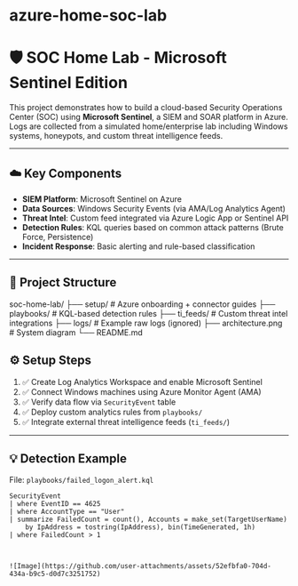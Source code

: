 # azure-home-soc-lab
# 🛡️ SOC Home Lab - Microsoft Sentinel Edition

This project demonstrates how to build a cloud-based Security Operations Center (SOC) using **Microsoft Sentinel**, a SIEM and SOAR platform in Azure. Logs are collected from a simulated home/enterprise lab including Windows systems, honeypots, and custom threat intelligence feeds.

---

## ☁️ Key Components

- **SIEM Platform**: Microsoft Sentinel on Azure
- **Data Sources**: Windows Security Events (via AMA/Log Analytics Agent)
- **Threat Intel**: Custom feed integrated via Azure Logic App or Sentinel API
- **Detection Rules**: KQL queries based on common attack patterns (Brute Force, Persistence)
- **Incident Response**: Basic alerting and rule-based classification

---

## 📁 Project Structure

soc-home-lab/ ├── setup/ # Azure onboarding + connector guides ├── playbooks/ # KQL-based detection rules ├── ti_feeds/ # Custom threat intel integrations ├── logs/ # Example raw logs (ignored) ├── architecture.png # System diagram └── README.md



## ⚙️ Setup Steps

1. ✅ Create Log Analytics Workspace and enable Microsoft Sentinel  
2. ✅ Connect Windows machines using Azure Monitor Agent (AMA)  
3. ✅ Verify data flow via `SecurityEvent` table  
4. ✅ Deploy custom analytics rules from `playbooks/`  
5. ✅ Integrate external threat intelligence feeds (`ti_feeds/`)  

---

## 💡 Detection Example

File: `playbooks/failed_logon_alert.kql`

```kql
SecurityEvent
| where EventID == 4625
| where AccountType == "User"
| summarize FailedCount = count(), Accounts = make_set(TargetUserName)
    by IpAddress = tostring(IpAddress), bin(TimeGenerated, 1h)
| where FailedCount > 1



![Image](https://github.com/user-attachments/assets/52efbfa0-704d-434a-b9c5-d0d7c3251752)
